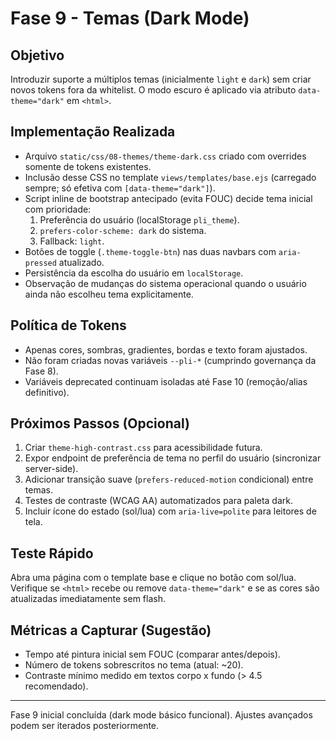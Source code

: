 # Fase 9 - Temas (Dark Mode)

## Objetivo
Introduzir suporte a múltiplos temas (inicialmente `light` e `dark`) sem criar novos tokens fora da whitelist. O modo escuro é aplicado via atributo `data-theme="dark"` em `<html>`.

## Implementação Realizada
- Arquivo `static/css/08-themes/theme-dark.css` criado com overrides somente de tokens existentes.
- Inclusão desse CSS no template `views/templates/base.ejs` (carregado sempre; só efetiva com `[data-theme="dark"]`).
- Script inline de bootstrap antecipado (evita FOUC) decide tema inicial com prioridade:
  1. Preferência do usuário (localStorage `pli_theme`).
  2. `prefers-color-scheme: dark` do sistema.
  3. Fallback: `light`.
- Botões de toggle (`.theme-toggle-btn`) nas duas navbars com `aria-pressed` atualizado.
- Persistência da escolha do usuário em `localStorage`.
- Observação de mudanças do sistema operacional quando o usuário ainda não escolheu tema explicitamente.

## Política de Tokens
- Apenas cores, sombras, gradientes, bordas e texto foram ajustados.
- Não foram criadas novas variáveis `--pli-*` (cumprindo governança da Fase 8).
- Variáveis deprecated continuam isoladas até Fase 10 (remoção/alias definitivo).

## Próximos Passos (Opcional)
1. Criar `theme-high-contrast.css` para acessibilidade futura.
2. Expor endpoint de preferência de tema no perfil do usuário (sincronizar server-side).
3. Adicionar transição suave (`prefers-reduced-motion` condicional) entre temas.
4. Testes de contraste (WCAG AA) automatizados para paleta dark.
5. Incluir ícone do estado (sol/lua) com `aria-live=polite` para leitores de tela.

## Teste Rápido
Abra uma página com o template base e clique no botão com sol/lua. Verifique se `<html>` recebe ou remove `data-theme="dark"` e se as cores são atualizadas imediatamente sem flash.

## Métricas a Capturar (Sugestão)
- Tempo até pintura inicial sem FOUC (comparar antes/depois).
- Número de tokens sobrescritos no tema (atual: ~20).
- Contraste mínimo medido em textos corpo x fundo (> 4.5 recomendado).

---
Fase 9 inicial concluída (dark mode básico funcional). Ajustes avançados podem ser iterados posteriormente.
